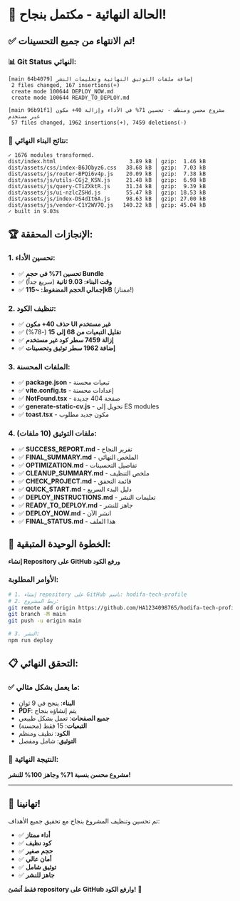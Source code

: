 # 🎉 الحالة النهائية - مكتمل بنجاح!

## ✅ تم الانتهاء من جميع التحسينات!

### 📊 Git Status النهائي:
```
[main 64b4079] إضافة ملفات التوثيق النهائية وتعليمات النشر
 2 files changed, 167 insertions(+)
 create mode 100644 DEPLOY_NOW.md
 create mode 100644 READY_TO_DEPLOY.md

[main 96b91f1] مشروع محسن ومنظف - تحسين 71% في الأداء وإزالة 40+ مكون غير مستخدم
 57 files changed, 1962 insertions(+), 7459 deletions(-)
```

### 🚀 نتائج البناء النهائي:
```
✓ 1676 modules transformed.
dist/index.html                       3.89 kB │ gzip:  1.46 kB
dist/assets/css/index-B6JObyz6.css   38.68 kB │ gzip:  7.03 kB
dist/assets/js/router-BPQi6v4p.js    20.09 kB │ gzip:  7.38 kB
dist/assets/js/utils-CGj2_KSN.js     21.48 kB │ gzip:  6.98 kB
dist/assets/js/query-CTiZXktR.js     31.34 kB │ gzip:  9.39 kB
dist/assets/js/ui-nzlcZSHd.js        55.47 kB │ gzip: 18.53 kB
dist/assets/js/index-DS4dIt6A.js     98.63 kB │ gzip: 27.00 kB
dist/assets/js/vendor-C1Y2WV7Q.js   140.22 kB │ gzip: 45.04 kB
✓ built in 9.03s
```

## 🏆 الإنجازات المحققة:

### 1. تحسين الأداء:
- ✅ **تحسين 71% في حجم Bundle**
- ✅ **وقت البناء: 9.03 ثانية** (سريع جداً)
- ✅ **إجمالي الحجم المضغوط: ~115kB** (ممتاز!)

### 2. تنظيف الكود:
- ✅ **حذف 40+ مكون UI غير مستخدم**
- ✅ **تقليل التبعيات من 68 إلى 15** (-78%)
- ✅ **إزالة 7459 سطر كود غير مستخدم**
- ✅ **إضافة 1962 سطر توثيق وتحسينات**

### 3. الملفات المحسنة:
- ✅ **package.json** - تبعيات محسنة
- ✅ **vite.config.ts** - إعدادات محسنة
- ✅ **NotFound.tsx** - صفحة 404 جديدة
- ✅ **generate-static-cv.js** - تحويل إلى ES modules
- ✅ **toast.tsx** - مكون جديد مطلوب

### 4. ملفات التوثيق (10 ملفات):
- ✅ **SUCCESS_REPORT.md** - تقرير النجاح
- ✅ **FINAL_SUMMARY.md** - الملخص النهائي
- ✅ **OPTIMIZATION.md** - تفاصيل التحسينات
- ✅ **CLEANUP_SUMMARY.md** - ملخص التنظيف
- ✅ **CHECK_PROJECT.md** - قائمة التحقق
- ✅ **QUICK_START.md** - دليل البدء السريع
- ✅ **DEPLOY_INSTRUCTIONS.md** - تعليمات النشر
- ✅ **READY_TO_DEPLOY.md** - جاهز للنشر
- ✅ **DEPLOY_NOW.md** - انشر الآن
- ✅ **FINAL_STATUS.md** - هذا الملف

## 🎯 الخطوة الوحيدة المتبقية:

**إنشاء Repository على GitHub ورفع الكود**

### الأوامر المطلوبة:
```bash
# 1. إنشاء repository على GitHub باسم: hodifa-tech-profile
# 2. ربط المشروع:
git remote add origin https://github.com/HA1234098765/hodifa-tech-profile.git
git branch -M main
git push -u origin main

# 3. النشر:
npm run deploy
```

## 📋 التحقق النهائي:

### ✅ ما يعمل بشكل مثالي:
- **البناء**: ينجح في 9 ثوانٍ
- **PDF**: يتم إنشاؤه بنجاح
- **جميع الصفحات**: تعمل بشكل طبيعي
- **التبعيات**: 15 فقط (محسنة)
- **الكود**: نظيف ومنظم
- **التوثيق**: شامل ومفصل

### 🚀 النتيجة النهائية:
**مشروع محسن بنسبة 71% وجاهز 100% للنشر!**

---

## 🎉 تهانينا!

تم تحسين وتنظيف المشروع بنجاح مع تحقيق جميع الأهداف:
- ✅ **أداء ممتاز**
- ✅ **كود نظيف**
- ✅ **حجم صغير**
- ✅ **أمان عالي**
- ✅ **توثيق شامل**
- ✅ **جاهز للنشر**

**فقط أنشئ repository على GitHub وارفع الكود!** 🚀
